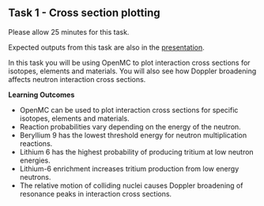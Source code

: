 
## Task 1 - Cross section plotting

Please allow 25 minutes for this task.

Expected outputs from this task are also in the [presentation](https://slides.com/openmc_workshop/neutronics_workshop#/2).

In this task you will be using OpenMC to plot interaction cross sections for isotopes, elements and materials. You will also see how Doppler broadening affects neutron interaction cross sections.


**Learning Outcomes**

- OpenMC can be used to plot interaction cross sections for specific isotopes, elements and materials.
- Reaction probabilities vary depending on the energy of the neutron.
- Beryllium 9 has the lowest threshold energy for neutron multiplication reactions.
- Lithium 6 has the highest probability of producing tritium at low neutron energies.
- Lithium-6 enrichment increases tritium production from low energy neutrons.
- The relative motion of colliding nuclei causes Doppler broadening of resonance peaks in interaction cross sections.
